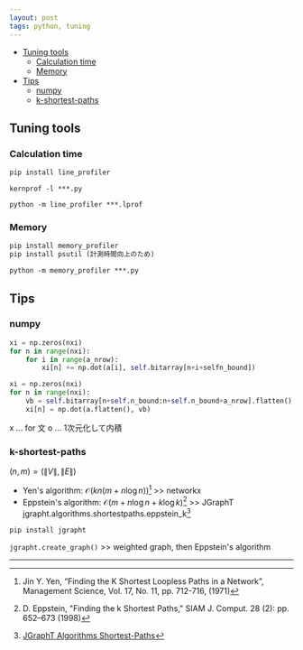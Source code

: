 ```yaml
---
layout: post
tags: python, tuning
---
```

<script type="text/x-mathjax-config">MathJax.Hub.Config({tex2jax:{inlineMath:[['\$','\$'],['\\(','\\)']],processEscapes:true},CommonHTML: {matchFontHeight:false}});</script>
<script type="text/javascript" async src="https://cdnjs.cloudflare.com/ajax/libs/mathjax/2.7.1/MathJax.js?config=TeX-MML-AM_CHTML"></script>


<!-- @import "[TOC]" {cmd="toc" depthFrom=2 depthTo=6 orderedList=false} -->

<!-- code_chunk_output -->

- [Tuning tools](#tuning-tools)
  - [Calculation time](#calculation-time)
  - [Memory](#memory)
- [Tips](#tips)
  - [numpy](#numpy)
  - [k-shortest-paths](#k-shortest-paths)

<!-- /code_chunk_output -->

## Tuning tools

### Calculation time

```Python
pip install line_profiler
```

```Shell
kernprof -l ***.py
```
```Shell
python -m line_profiler ***.lprof
```

### Memory

```Python
pip install memory_profiler
pip install psutil (計測時間向上のため)
```

```Shell
python -m memory_profiler ***.py
```

## Tips

### numpy

```Python
xi = np.zeros(nxi)
for n in range(nxi):
    for i in range(a_nrow):
        xi[n] += np.dot(a[i], self.bitarray[n+i+selfn_bound])
```

```Python
xi = np.zeros(nxi)
for n in range(nxi):
    vb = self.bitarray[n+self.n_bound:n+self.n_bound+a_nrow].flatten()
    xi[n] = np.dot(a.flatten(), vb)
```

x ... for 文
o ... 1次元化して内積

### k-shortest-paths

$(n,m)=(\| V\| ,\| E\| )$
+ Yen's algorithm: $\mathcal{O}(kn(m+n\log n))$[^1] >> networkx
+ Eppstein's algorithm: $\mathcal{O}(m+n\log n + k\log k)$[^2] >> JGraphT
jgrapht.algorithms.shortestpaths.eppstein_k[^3]

```Shell
pip install jgrapht
```
```jgrapht.create_graph()``` >> weighted graph, then Eppstein's algorithm


---

[^1]: Jin Y. Yen, “Finding the K Shortest Loopless Paths in a Network”, Management Science, Vol. 17, No. 11, pp. 712-716, (1971)

[^2]: D. Eppstein, "Finding the k Shortest Paths," SIAM J. Comput. 28 (2): pp. 652–673 (1998)

[^3]: [JGraphT Algorithms Shortest-Paths](https://python-jgrapht.readthedocs.io/en/jgrapht-1.5.0.1/api/algorithms/shortestpaths.html)